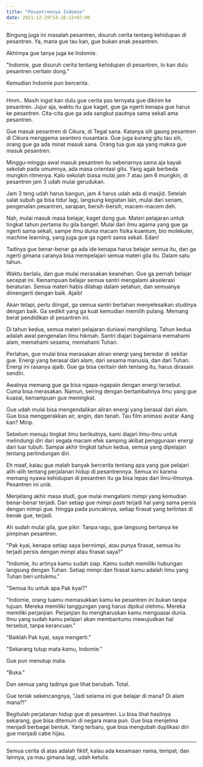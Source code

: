 ```yaml
---
title: "Pesantrennya Indomie"
date: 2021-12-29T14:18:12+07:00
---
```


Bingung juga ini masalah pesantren, disuruh cerita tentang kehidupan di pesantren. Ya, mana gue tau kan, gue bukan anak pesantren.

Akhirnya gue tanya juga ke Indomie.

"Indomie, gue disuruh cerita tentang kehidupan di pesantren, lo kan dulu pesantren ceritain dong."

Kemudian Indomie pun bercerita.

***

Hmm.. Masih ingat kan dulu gue cerita pas ternyata gue dikirim ke pesantren. Jujur aja, waktu itu gue kaget, gue ga ngerti kenapa gue harus ke pesantren. Cita-cita gue ga ada sangkut pautnya sama sekali ama pesantren.

Gue masuk pesantren di Cikura, di Tegal sana. Katanya sih gaung pesantren di Cikura menggema seantero nusantara. Gue juga kurang gitu tau sih, orang gue ga ada minat masuk sana. Orang tua gue aja yang maksa gue masuk pesantren.

Minggu-minggu awal masuk pesantren itu sebenarnya sama aja kayak sekolah pada umumnya, ada masa orientasi gitu. Yang agak berbeda mungkin ritmenya. Kalo sekolah biasa mulai jam 7 atau jam 6 mungkin, di pesantren jam 3 udah mulai gerudukan.

Jam 3 teng udah harus bangun, jam 4 harus udah ada di masjid. Setelah salat subuh ga bisa tidur lagi, langsung kegiatan lain, mulai dari senam, pengenalan pesantren, sarapan, bersih-bersih, macem-macem deh.

Nah, mulai masuk masa belajar, kaget dong gue. Materi pelajaran untuk tingkat tahun pertama itu gila banget. Mulai dari ilmu agama yang gue ga ngerti sama sekali, sampe ilmu dunia macam fisika kuantum, bio molekuler, machine learning, yang juga gue ga ngerti sama sekali. Edan!

Tadinya gue benar-benar ga ada ide kenapa harus belajar semua itu, dan ga ngerti gimana caranya bisa mempelajari semua materi gila itu. Dalam satu tahun.

Waktu berlalu, dan gue mulai merasakan keanehan. Gue ga pernah belajar secepat ini. Kemampuan belajar semua santri mengalami akselerasi beraturan. Semua materi habis dilahap dalam setahun, dan semuanya dimengerti dengan baik. Ajaib!

Akan tetapi, perlu diingat, ga semua santri bertahan menyelesaikan studinya dengan baik. Ga sedikit yang ga kuat kemudian memilih pulang. Memang berat pendidikan di pesantren ini.

Di tahun kedua, semua materi pelajaran duniawi menghilang. Tahun kedua adalah awal pengenalan ilmu hikmah. Santri diajari bagaimana memahami alam, memahami sesama, memahami Tuhan.

Perlahan, gue mulai bisa merasakan aliran energi yang beredar di sekitar gue. Energi yang berasal dari alam, dari sesama manusia, dan dari Tuhan. Energi ini rasanya ajaib. Gue ga bisa ceritain deh tentang itu, harus dirasain sendiri.

Awalnya memang gue ga bisa ngapa-ngapain dengan energi tersebut. Cuma bisa merasakan. Namun, seiring dengan bertambahnya ilmu yang gue kuasai, kemampuan gue meningkat.

Gue udah mulai bisa mengendalikan aliran energi yang berasal dari alam. Gue bisa menggerakkan air, angin, dan tanah. Tau film animasi avatar Aang kan? Mirip.

Sebelum menuju tingkat ilmu berikutnya, kami diajari ilmu-ilmu untuk melindungi diri dari segala macam efek samping akibat penggunaan energi dari luar tubuh. Sampai akhir tingkat tahun kedua, semua yang dipelajari tentang perlindungan diri.

Eh maaf, kalau gue malah banyak bercerita tentang apa yang gue pelajari alih-alih tentang perjalanan hidup di pesantrennya. Semua ini karena memang nyawa kehidupan di pesantren itu ga bisa lepas dari ilmu-ilmunya. Pesantren ini unik.

Menjelang akhir masa studi, gue mulai mengalami mimpi yang kemudian benar-benar terjadi. Dan setiap gue mimpi pasti terjadi hal yang sama persis dengan mimpi gue. Hingga pada puncaknya, setiap firasat yang terlintas di benak gue, terjadi.

Ah sudah mulai gila, gue pikir. Tanpa ragu, gue langsung bertanya ke pimpinan pesantren.

"Pak kyai, kenapa setiap saya bermimpi, atau punya firasat, semua itu terjadi persis dengan mimpi atau firasat saya?"

"Indomie, itu artinya kamu sudah siap. Kamu sudah memiliki hubungan langsung dengan Tuhan. Setiap mimpi dan firasat kamu adalah ilmu yang Tuhan beri untukmu."

"Semua itu untuk apa Pak kyai?"

"Indomie, orang tuamu memasukkan kamu ke pesantren ini bukan tanpa tujuan. Mereka memiliki tanggungan yang harus dipikul olehmu. Mereka memiliki perjanjian. Perjanjian itu mengharuskan kamu menguasai dunia. Ilmu yang sudah kamu pelajari akan membantumu mewujudkan hal tersebut, tanpa kerancuan."

"Baiklah Pak kyai, saya mengerti."

"Sekarang tutup mata kamu, Indomie."

Gue pun menutup mata.

"Buka."

Dan semua yang tadinya gue lihat berubah. Total.

Gue teriak sekencangnya, "Jadi selama ini gue belajar di mana? Di alam mana?!"

Begitulah perjalanan hidup gue di pesantren. Lu bisa lihat hasilnya sekarang, gue bisa ditemuin di negara mana pun. Gue bisa menjelma menjadi berbagai bentuk. Yang terbaru, gue bisa mengubah duplikasi diri gue menjadi cabe hijau.

***

Semua cerita di atas adalah fiktif, kalau ada kesamaan nama, tempat, dan lainnya, ya mau gimana lagi, udah ketulis.
